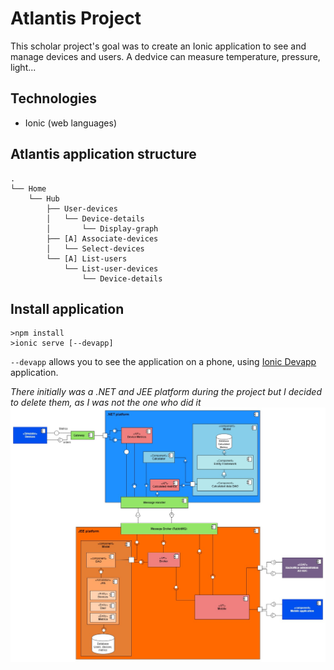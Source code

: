 # Atlantis Project

This scholar project's goal was to create an Ionic application to see and manage devices and users. 
A dedvice can measure temperature, pressure, light...

## Technologies
- Ionic (web languages)

## Atlantis application structure
```
.
└── Home
    └── Hub
        ├── User-devices
        │   └── Device-details
        │       └── Display-graph
        ├── [A] Associate-devices
        │   └── Select-devices
        └── [A] List-users
            └── List-user-devices
                └── Device-details
```

## Install application
```
>npm install
>ionic serve [--devapp]
```

`--devapp` allows you to see the application on a phone, using [Ionic Devapp](https://play.google.com/store/apps/details?id=io.ionic.devapp&hl=fr) application.

*There initially was a .NET and JEE platform during the project but I decided to delete them, as I was not the one who did it*
![Global Component diagram](uml/globalComponent.jpg)

<!-- 
#Home
##Hub
###User-devices
####Device-details
#####Display-graph
###[A] Associate-devices
####Select-devices
###[A] List-users
####List-user-devices
#####Device-details

Name: Ascii Tree Generator
Description: A VS Code extension to generate ascii tree of directories or formatting selected text to tree strings.
VS Marketplace Link: https://marketplace.visualstudio.com/items?itemName=aprilandjan.ascii-tree-generator
-->
